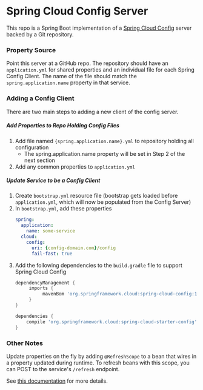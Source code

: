 # Spring Cloud Config Server

This repo is a Spring Boot implementation of a [Spring Cloud Config](https://cloud.spring.io/spring-cloud-config) server backed by a Git repository.

### Property Source

Point this server at a GitHub repo. The repository should have an `application.yml` for shared properties and an individual file for each Spring Config Client. The name of the file should match the `spring.application.name` property in that service.

### Adding a Config Client

There are two main steps to adding a new client of the config server.

##### Add Properties to Repo Holding Config Files

1. Add file named `{spring.application.name}.yml` to repository holding all configuration
    - The spring.application.name property will be set in Step 2 of the next section
2. Add any common properties to `application.yml`

##### Update Service to be a Config Client

1. Create `bootstrap.yml` resource file (bootstrap gets loaded before `application.yml`, which
    will now be populated from the Config Server)
2. In `bootstrap.yml`, add these properties
    ```yml
    spring:
      application:
        name: some-service
      cloud:
        config:
          uri: {config-domain.com}/config
          fail-fast: true
    ```
3. Add the following dependencies to the `build.gradle` file to support Spring Cloud Config
    ```gradle
    dependencyManagement {
         imports {
              mavenBom 'org.springframework.cloud:spring-cloud-config:1.3.3.RELEASE'
         }
    }
    
    dependencies {
        compile 'org.springframework.cloud:spring-cloud-starter-config'
    }
    ```

### Other Notes

Update properties on the fly by adding `@RefreshScope` to a bean that wires in a 
property updated during runtime. To refresh beans with this scope,
you can POST to the service's `/refresh` endpoint.

See [this documentation](http://cloud.spring.io/spring-cloud-static/docs/1.0.x/spring-cloud.html#_refresh_scope)
for more details.
